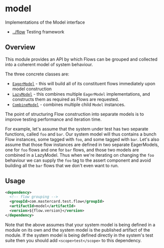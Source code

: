 
<!-- title start -->

# model

Implementations of the Model interface

 * [../flow](https://github.com/Mastercard/flow) Testing framework

<!-- title end -->

## Overview

This module provides an API by which Flows can be grouped and collected into a coherent model of system behaviour.

The three concrete classes are:
 * [`EagerModel`][EagerModel] - this will build all of its constituent flows immediately upon model construction
 * [`LazyModel`][LazyModel] - this combines multiple `EagerModel` implementations, and constructs them as required as Flows are requested.
 * [`CombineModel`][CombineModel] - combines multiple child `Model` instances.

The point of structuring Flow construction into separate models is to improve testing performance and iteration time.

For example, let's assume that the system under test has two separate functions, called `foo` and `bar`.
Our system model will thus contains a bunch Flow instances, some tagged with `foo`, and some tagged with `bar`.
Let's also assume that those flow instances are defined in two separate EagerModels, one for `foo` flows and one for `bar` flows, and those two models are combined in a LazyModel. 
Thus when we're iterating on changing the `foo` behaviour we can supply the `foo` tag to the assert component and avoid building all the `bar` flows that we don't even want to run.

<!-- code_link_start -->

[EagerModel]: src/main/java/com/mastercard/test/flow/model/EagerModel.java
[LazyModel]: src/main/java/com/mastercard/test/flow/model/LazyModel.java
[CombineModel]: src/main/java/com/mastercard/test/flow/model/CombineModel.java

<!-- code_link_end -->

## Usage

```xml
<dependency>
  <!-- flow grouping -->
  <groupId>com.mastercard.test.flow</groupId>
  <artifactId>model</artifactId>
  <version>${flow.version}</version>
</dependency>
```

Note that the above assumes that your system model is being defined in a module on its own and the system model is the published artifact of the module.
If the system model is being defined directly in the system's test suite then you should add `<scope>test</scope>` to this dependency.